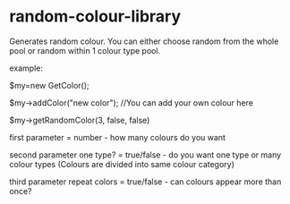 # random-colour-library


Generates random colour. You can either choose random from the whole pool or random within 1 colour type pool.


example:


$my=new GetColor();

$my->addColor("new color");  //You can add your own colour here

$my->getRandomColor(3, false, false)


first parameter = number - how many colours do you want

second parameter one type? = true/false - do you want one type or many colour types (Colours are divided into same colour category)

third parameter repeat colors = true/false - can colours appear more than once?
